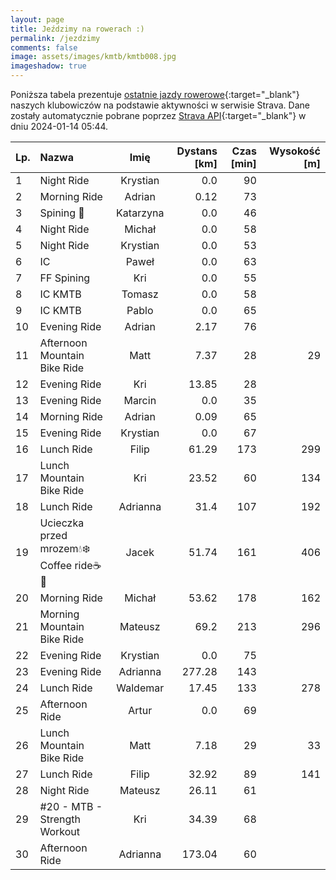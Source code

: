 ```yaml
---
layout: page
title: Jeździmy na rowerach :)
permalink: /jezdzimy
comments: false
image: assets/images/kmtb/kmtb008.jpg
imageshadow: true
---
```


Poniższa tabela prezentuje [ostatnie jazdy rowerowe](https://www.strava.com/clubs/336381){:target="_blank"} naszych klubowiczów na podstawie aktywności w serwisie Strava. Dane zostały automatycznie pobrane poprzez [Strava API](https://developers.strava.com/docs/reference/#api-Clubs-getClubActivitiesById){:target="_blank"} w dniu 2024-01-14 05:44.

Lp. | Nazwa | Imię | Dystans [km] | Czas [min] | Wysokość [m]
:--- | :--- | :---: | ---: | ---: | ---:
1|Night Ride|Krystian|0.0|90|
2|Morning Ride|Adrian|0.12|73|
3|Spining 🚴|Katarzyna|0.0|46|
4|Night Ride|Michał|0.0|58|
5|Night Ride|Krystian|0.0|53|
6|IC|Paweł|0.0|63|
7|FF Spining|Kri|0.0|55|
8|IC KMTB|Tomasz|0.0|58|
9|IC KMTB|Pablo|0.0|65|
10|Evening Ride|Adrian|2.17|76|
11|Afternoon Mountain Bike Ride|Matt|7.37|28|29
12|Evening Ride|Kri|13.85|28|
13|Evening Ride|Marcin|0.0|35|
14|Morning Ride|Adrian|0.09|65|
15|Evening Ride|Krystian|0.0|67|
16|Lunch Ride|Filip|61.29|173|299
17|Lunch Mountain Bike Ride|Kri|23.52|60|134
18|Lunch Ride|Adrianna|31.4|107|192
19|Ucieczka przed mrozem💧❄️ Coffee ride☕️🍪|Jacek|51.74|161|406
20|Morning Ride|Michał|53.62|178|162
21|Morning Mountain Bike Ride|Mateusz|69.2|213|296
22|Evening Ride|Krystian|0.0|75|
23|Evening Ride|Adrianna|277.28|143|
24|Lunch Ride|Waldemar|17.45|133|278
25|Afternoon Ride|Artur|0.0|69|
26|Lunch Mountain Bike Ride|Matt|7.18|29|33
27|Lunch Ride|Filip|32.92|89|141
28|Night Ride|Mateusz|26.11|61|
29|#20 - MTB - Strength Workout|Kri|34.39|68|
30|Afternoon Ride|Adrianna|173.04|60|
